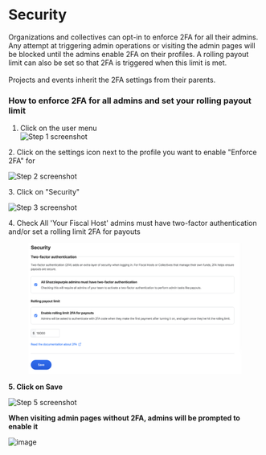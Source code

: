 # Security

Organizations and collectives can opt-in to enforce 2FA for all their admins. Any attempt at triggering admin operations or visiting the admin pages will be blocked until the admins enable 2FA on their profiles. A rolling payout limit can also be set so that 2FA is triggered when this limit is met. \
\
Projects and events inherit the 2FA settings from their parents.

### How to enforce 2FA for all admins and set your rolling payout limit

1. Click on the user menu\
   &#x20;![Step 1 screenshot](https://images.tango.us/workflows/3eafa474-5eeb-4bdf-a489-8c97bbcced11/steps/14e65e46-07d0-4962-a3b6-762e887363ac/9b7e00f1-594c-499c-ac9f-daad1e8b12d4.png?crop=focalpoint\&fit=crop\&fp-x=0.9654\&fp-y=0.0363\&fp-z=2.9069\&w=1200\&mark-w=0.2\&mark-pad=0\&mark64=aHR0cHM6Ly9pbWFnZXMudGFuZ28udXMvc3RhdGljL21hZGUtd2l0aC10YW5nby13YXRlcm1hcmsucG5n\&ar=1920%3A909)

2\. Click on the settings icon next to the profile you want to enable "Enforce 2FA" for

![Step 2 screenshot](https://images.tango.us/workflows/3eafa474-5eeb-4bdf-a489-8c97bbcced11/steps/692dbfa6-083a-42c3-b6b8-70d6da2cf01e/6b6ef9f2-a93d-48d7-9b39-7906822ca94c.png?crop=focalpoint\&fit=crop\&fp-x=0.9628\&fp-y=0.2635\&fp-z=3.1377\&w=1200\&mark-w=0.2\&mark-pad=0\&mark64=aHR0cHM6Ly9pbWFnZXMudGFuZ28udXMvc3RhdGljL21hZGUtd2l0aC10YW5nby13YXRlcm1hcmsucG5n\&ar=1920%3A909)

3\. Click on "Security"

![Step 3 screenshot](https://images.tango.us/workflows/3eafa474-5eeb-4bdf-a489-8c97bbcced11/steps/f981e53b-bad7-431d-bc8d-1f8848f0e00a/196d3e8e-6cab-4efc-b804-f9f8a936b7d8.png?crop=focalpoint\&fit=crop\&fp-x=0.2255\&fp-y=0.8251\&fp-z=2.4000\&w=1200\&mark-w=0.2\&mark-pad=0\&mark64=aHR0cHM6Ly9pbWFnZXMudGFuZ28udXMvc3RhdGljL21hZGUtd2l0aC10YW5nby13YXRlcm1hcmsucG5n\&ar=1920%3A909)

4\. Check All 'Your Fiscal Host' admins must have two-factor authentication and/or set a rolling limit 2FA for payouts&#x20;

<figure><img src="../../.gitbook/assets/collective_settings_security_2022-11-25.png" alt=""><figcaption></figcaption></figure>

**5. Click on Save**

![Step 5 screenshot](https://images.tango.us/workflows/3eafa474-5eeb-4bdf-a489-8c97bbcced11/steps/c197f758-10fb-4899-b6ca-a0cddc87f22a/674288b2-1376-4393-913e-2d23f82bd5ff.png?crop=focalpoint\&fit=crop\&fp-x=0.3349\&fp-y=0.5176\&fp-z=2.8402\&w=1200\&mark-w=0.2\&mark-pad=0\&mark64=aHR0cHM6Ly9pbWFnZXMudGFuZ28udXMvc3RhdGljL21hZGUtd2l0aC10YW5nby13YXRlcm1hcmsucG5n\&ar=1920%3A909)



**When visiting admin pages without 2FA, admins will be prompted to enable it**

![image](https://user-images.githubusercontent.com/1556356/202162859-7e9cf92e-cb93-49fe-975d-701e7c0b76e6.png)
